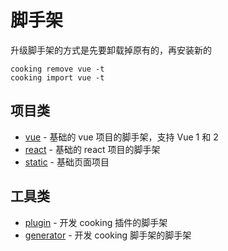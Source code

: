 # 脚手架

升级脚手架的方式是先要卸载掉原有的，再安装新的
```shell
cooking remove vue -t
cooking import vue -t
```

## 项目类
- [vue](https://github.com/cookingjs/slush-cooking-vue) - 基础的 vue 项目的脚手架，支持 Vue 1 和 2
- [react](https://github.com/cookingjs/slush-cooking-react) - 基础的 react 项目的脚手架
- [static](https://github.com/cookingjs/slush-cooking-static) - 基础页面项目

## 工具类
- [plugin](https://github.com/cookingjs/slush-cooking-plugin) - 开发 cooking 插件的脚手架
- [generator](https://github.com/cookingjs/slush-cooking-generator) - 开发 cooking 脚手架的脚手架
